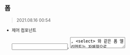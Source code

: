 ## 폼

> 2021.08.16 	00:54



- 제어 컴포넌트

  <input>, <textarea>, <select> 와 같은 폼 엘리먼트는 자체적으로 state를 관리하고 업데이트 하지만 React는 자체적으로 변경할수 있는 state가 있고 이를 setState()에 의해 업데이트한다.

  따라서 React의 state를  “신뢰 가능한 단일 출처 (single source of truth)“ 로 만들어 이 두 요소를 결합하게 한다.

  그래서 자체적으로 state를 관리하게 하지 않고 React에서 값을 제어하게끔 하기 때문에 "제어 컴포넌트"라고 한다.

  ```javascript
  class NameForm extends React.Component {
    constructor(props) {
      super(props);
      this.state = {value: ''};
      this.handleChange = this.handleChange.bind(this);
      this.handleSubmit = this.handleSubmit.bind(this);
    }
  
    handleChange(event) {    this.setState({value: event.target.value});  }
    handleSubmit(event) {
      alert('A name was submitted: ' + this.state.value);
      event.preventDefault();
    }
  
    render() {
      return (
        <form onSubmit={this.handleSubmit}>        <label>
            Name:
            <input type="text" value={this.state.value} onChange={this.handleChange} />        </label>
          <input type="submit" value="Submit" />
        </form>
      );
    }
  }
  ```

- file input 태그

  HTML에서 <input type="file">은 비제어 컴포넌트로  개발자가 값을 직접 설정 할수 없으며 사용자만이 값을 설정할 수 있기 때문에 비제어 컴포넌트이다.

  File API를 사용하여 파일과 상호작용해야하고 DOM 노드의 ref를 만들어 컨트롤 한다.

  ```javascript
  class FileInput extends React.Component {
    constructor(props) {
      super(props);
      this.handleSubmit = this.handleSubmit.bind(this);
      this.fileInput = React.createRef();  }
    handleSubmit(event) {
      event.preventDefault();
      alert(
        `Selected file - ${this.fileInput.current.files[0].name}`    );
    }
  
    render() {
      return (
        <form onSubmit={this.handleSubmit}>
          <label>
            Upload file:
            <input type="file" ref={this.fileInput} />        </label>
          <br />
          <button type="submit">Submit</button>
        </form>
      );
    }
  }
  
  ReactDOM.render(
    <FileInput />,
    document.getElementById('root')
  );
  ```

- 만약 자식 input 엘리먼트에서 부모 state를 수정하고 싶다면 state를 수정하는 함수를 prop로 넘기면 된다.

  ```javascript
  class TemperatureInput extends React.Component {
    constructor(props) {
      super(props);
      this.handleChange = this.handleChange.bind(this);
    }
  
    handleChange(e) {
      this.props.onTemperatureChange(e.target.value);  }
  
    render() {
      const temperature = this.props.temperature;    const scale = this.props.scale;
      return (
        <fieldset>
          <legend>Enter temperature in {scaleNames[scale]}:</legend>
          <input value={temperature}
                 onChange={this.handleChange} />
        </fieldset>
      );
    }
  }
  ```

